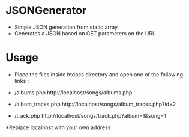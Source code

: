 # JSONGenerator
- Simple JSON generation from static array
- Generates a JSON based on GET parameters on the URL
# Usage
- Place the files inside htdocs directory and open one of the following links :

- /albums.php
http://localhost/songs/albums.php
- /album_tracks.php
http://localhost/songs/album_tracks.php?id=2
- /track.php
http://localhost/songs/track.php?album=1&song=1

*Replace localhost with your own address
